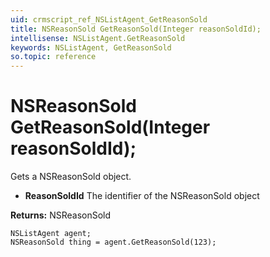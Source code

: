 ```yaml
---
uid: crmscript_ref_NSListAgent_GetReasonSold
title: NSReasonSold GetReasonSold(Integer reasonSoldId);
intellisense: NSListAgent.GetReasonSold
keywords: NSListAgent, GetReasonSold
so.topic: reference
---
```


# NSReasonSold GetReasonSold(Integer reasonSoldId);

Gets a NSReasonSold object.

* **ReasonSoldId** The identifier of the NSReasonSold object

**Returns:** NSReasonSold

```crmscript
NSListAgent agent;
NSReasonSold thing = agent.GetReasonSold(123);
```

